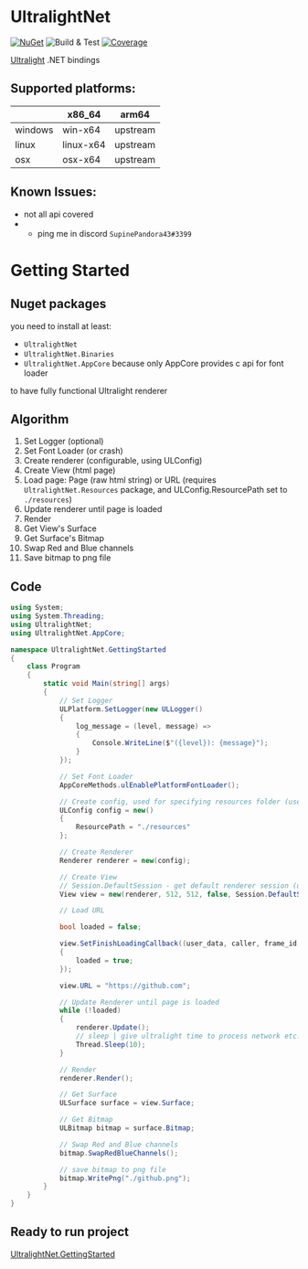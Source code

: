 # UltralightNet

[![NuGet](https://img.shields.io/nuget/v/UltralightNet.svg)](https://www.nuget.org/packages/UltralightNet/) ![Build & Test](https://github.com/SupinePandora43/UltralightNet/workflows/Build%20&%20Test/badge.svg)
[![Coverage](https://raw.githubusercontent.com/SupinePandora43/UltralightNet/gh-pages/badge_linecoverage.svg)](https://supinepandora43.github.io/UltralightNet/)

[Ultralight](https://ultralig.ht) .NET bindings

## Supported platforms:

|         | x86_64    | arm64    |
|---------|-----------|----------|
| windows | win-x64   | upstream |
| linux   | linux-x64 | upstream |
| osx     | osx-x64   | upstream |

## Known Issues:

* not all api covered
* * ping me in discord `SupinePandora43#3399`

# Getting Started

## Nuget packages

you need to install at least:

* `UltralightNet`
* `UltralightNet.Binaries`
* `UltralightNet.AppCore` because only AppCore provides c api for font loader

to have fully functional Ultralight renderer

## Algorithm

1. Set Logger (optional)
2. Set Font Loader (or crash)
3. Create renderer (configurable, using ULConfig)
4. Create View (html page)
5. Load page: Page (raw html string) or URL (requires `UltralightNet.Resources` package, and ULConfig.ResourcePath set to `./resources`)
6. Update renderer until page is loaded
7. Render
8. Get View's Surface
9. Get Surface's Bitmap
10. Swap Red and Blue channels
11. Save bitmap to png file

## Code

```cs
using System;
using System.Threading;
using UltralightNet;
using UltralightNet.AppCore;

namespace UltralightNet.GettingStarted
{
	class Program
	{
		static void Main(string[] args)
		{
			// Set Logger
			ULPlatform.SetLogger(new ULLogger()
			{
				log_message = (level, message) =>
				{
					Console.WriteLine($"({level}): {message}");
				}
			});

			// Set Font Loader
			AppCoreMethods.ulEnablePlatformFontLoader();

			// Create config, used for specifying resources folder (used for URL loading)
			ULConfig config = new()
			{
				ResourcePath = "./resources"
			};

			// Create Renderer
			Renderer renderer = new(config);

			// Create View
			// Session.DefaultSession - get default renderer session (used for saving cookies etc)
			View view = new(renderer, 512, 512, false, Session.DefaultSession(renderer), false);

			// Load URL

			bool loaded = false;

			view.SetFinishLoadingCallback((user_data, caller, frame_id, is_main_frame, url) =>
			{
				loaded = true;
			});

			view.URL = "https://github.com";

			// Update Renderer until page is loaded
			while (!loaded)
			{
				renderer.Update();
				// sleep | give ultralight time to process network etc.
				Thread.Sleep(10);
			}

			// Render
			renderer.Render();

			// Get Surface
			ULSurface surface = view.Surface;

			// Get Bitmap
			ULBitmap bitmap = surface.Bitmap;

			// Swap Red and Blue channels
			bitmap.SwapRedBlueChannels();

			// save bitmap to png file
			bitmap.WritePng("./github.png");
		}
	}
}

```

## Ready to run project

[UltralightNet.GettingStarted](https://github.com/SupinePandora43/UltralightNet/tree/master/UltralightNet.GettingStarted)
